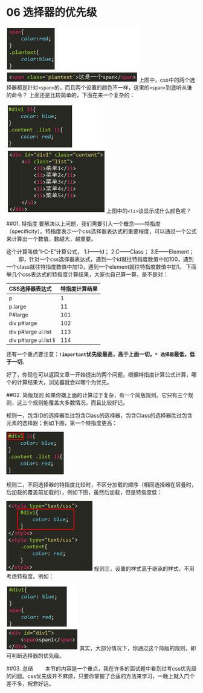 # 06 选择器的优先级
![pic](../img/06-1.png)
上图中，css中的两个选择器都是针对`<span>`的，而且两个设置的颜色不一样，这里的`<span>`到底听从谁的命令？
上面还是比较简单的，下面在来一个复杂的：

![pic](../img/06-3.png)
上图中的`<li>`该显示成什么颜色呢？

##01. 特指度
要解决以上问题，我们需要引入一个概念——特指度（specificity）。特指度表示一个css选择器表达式的重要程度，可以通过一个公式来计算出一个数值，数越大，越重要。

这个计算叫做“I-C-E”计算公式，
1.I——Id；
2.C——Class；
3.E——Element；
　　
即，针对一个css选择器表达式，遇到一个id就往特指度数值中加100，遇到一个class就往特指度数值中加10，遇到一个element就往特指度数值中加1。
下面举几个css表达式的特指度计算结果，大家也自己算一算，是不是对：

|CSS选择器表达式| 特指度计算结果|
|:---|:----|
| p  |  1 |
|      p.large         |   11        |
|      P#large        |   101        |
|      div p#large        |   102        |
|      div p#large ul.list        |   113        |
|      div p#large ul.list li        |   114       |

还有一个重点要注意：**`!important`优先级最高，高于上面一切。`* 选择器`最低，低于一切**。

好了，你现在可以返回文章一开始提出的两个问题，根据特指度计算公式计算，哪个的计算结果大，浏览器就会以哪个为优先。

##02. 简版规则
如果你嫌上面的计算过于复杂，有一个简版规则。它只有三个规则，这三个规则能覆盖大多数情况，而且比较好记。

规则一，包含ID的选择器胜过包含Class的选择器，包含Class的选择器胜过包含元素的选择器；例如下图，第一个特指度更高：

![pic](../img/06-5.png)

规则二，不同选择器的特指度比较时，不区分加载的顺序（相同选择器在层叠时，后加载的覆盖前加载的），例如下图，虽然后加载，但是特指度低：

![pic](../img/06-6.png)
规则三，设置的样式高于继承的样式，不用考虑特指度。例如：

![pic](../img/06-7.png)
其实，大部分情况下，你通过这个简版的规则，即可判断选择器的优先级。

##03. 总结
　　本节的内容是一个重点，我在许多的面试题中看到过考css优先级的问题。css优先级并不麻烦，只要你掌握了合适的方法来学习，一晚上就入门个差不多，祝君好运。













